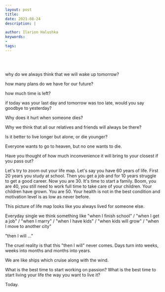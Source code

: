 ```yaml
---
layout: post
title:
date: 2021-08-24
description: |

author: Ilarion Halushka
keywords:
-
tags:
---
```


## 
&nbsp;&nbsp;&nbsp;


why do we always think that we will wake up tomorrow?

how many plans do we have for our future?

how much time is left?

if today was your last day and tomorrow was too late, would you say goodbye to yesterday? 

Why does it hurt when someone dies?

Why we think that all our relatives and friends will always be there?

Is it better to live longer but alone, or die younger?

Everyone wants to go to heaven, but no one wants to die.

Have you thought of how much inconvenience it will bring to your closest if you pass out?


Let's try to zoom out your life map.
Let's say you have 60 years of life.
First 20 years you study at school.
Then you get a job and for 10 years struggle to get a good career.
Now you are 30. It's time to start a family. 
Boom, you are 40, you still need to work full time to take care of your children.
Your children have grown. You are 50. 
Your health is not in the best condition and motivation level is as low as never before.

This picture of life map looks like you always lived for someone else.

Everyday single we think something like "when I finish school" / "when I get a job" / "when I marry" /
"when I have kids" / "when kids will grow" / "when I move to another city"

"then I will ..."

The cruel reality is that this "then I will" never comes.
Days turn into weeks, weeks into months and months into years.

We are like ships which cruise along with the wind.

What is the best time to start working on passion? 
What is the best time to start living your life the way you want to live it?

Today.

